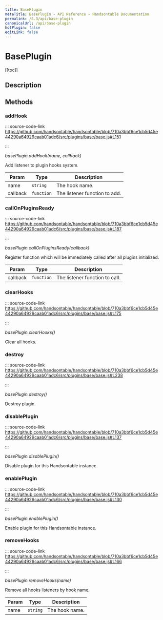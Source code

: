 ```yaml
---
title: BasePlugin
metaTitle: BasePlugin - API Reference - Handsontable Documentation
permalink: /8.3/api/base-plugin
canonicalUrl: /api/base-plugin
hotPlugin: false
editLink: false
---
```


# BasePlugin

[[toc]]

## Description


## Methods

### addHook
  
::: source-code-link https://github.com/handsontable/handsontable/blob/710a3bbf6ce1cb5d45e44290a64929caab01adc6/src/plugins/base/base.js#L151

:::

_basePlugin.addHook(name, callback)_

Add listener to plugin hooks system.


| Param | Type | Description |
| --- | --- | --- |
| name | `string` | The hook name. |
| callback | `function` | The listener function to add. |



### callOnPluginsReady
  
::: source-code-link https://github.com/handsontable/handsontable/blob/710a3bbf6ce1cb5d45e44290a64929caab01adc6/src/plugins/base/base.js#L187

:::

_basePlugin.callOnPluginsReady(callback)_

Register function which will be immediately called after all plugins initialized.


| Param | Type | Description |
| --- | --- | --- |
| callback | `function` | The listener function to call. |



### clearHooks
  
::: source-code-link https://github.com/handsontable/handsontable/blob/710a3bbf6ce1cb5d45e44290a64929caab01adc6/src/plugins/base/base.js#L175

:::

_basePlugin.clearHooks()_

Clear all hooks.



### destroy
  
::: source-code-link https://github.com/handsontable/handsontable/blob/710a3bbf6ce1cb5d45e44290a64929caab01adc6/src/plugins/base/base.js#L238

:::

_basePlugin.destroy()_

Destroy plugin.



### disablePlugin
  
::: source-code-link https://github.com/handsontable/handsontable/blob/710a3bbf6ce1cb5d45e44290a64929caab01adc6/src/plugins/base/base.js#L137

:::

_basePlugin.disablePlugin()_

Disable plugin for this Handsontable instance.



### enablePlugin
  
::: source-code-link https://github.com/handsontable/handsontable/blob/710a3bbf6ce1cb5d45e44290a64929caab01adc6/src/plugins/base/base.js#L130

:::

_basePlugin.enablePlugin()_

Enable plugin for this Handsontable instance.



### removeHooks
  
::: source-code-link https://github.com/handsontable/handsontable/blob/710a3bbf6ce1cb5d45e44290a64929caab01adc6/src/plugins/base/base.js#L166

:::

_basePlugin.removeHooks(name)_

Remove all hooks listeners by hook name.


| Param | Type | Description |
| --- | --- | --- |
| name | `string` | The hook name. |


